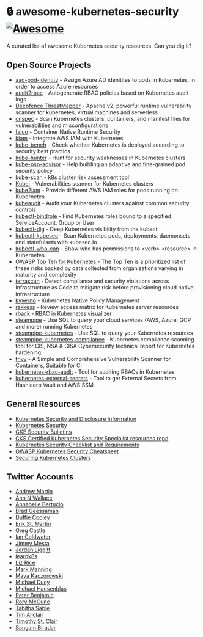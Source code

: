 # :lock: awesome-kubernetes-security [![Awesome](https://awesome.re/badge.svg)](https://awesome.re)

A curated list of awesome Kubernetes security resources. Can you dig it?

## Open Source Projects

- [aad-pod-identity](https://github.com/Azure/aad-pod-identity/) -  Assign Azure AD idenitites to pods in Kubernetes, in order to access Azure resources
- [audit2rbac](https://github.com/liggitt/audit2rbac) - Autogenerate RBAC policies based on Kubernetes audit logs
- [Deepfence ThreatMapper](https://github.com/deepfence/ThreatMapper) - Apache v2, powerful runtime vulnerability scanner for kubernetes, virtual machines and serverless
- [cnspec](https://cnspec.io) - Scan Kubernetes clusters, containers, and manifest files for vulnerabilities and misconfigurations
- [falco](https://github.com/falcosecurity/falco) - Container Native Runtime Security
- [kiam](https://github.com/uswitch/kiam) - Integrate AWS IAM with Kubernetes
- [kube-bench](https://github.com/aquasecurity/kube-bench) - Check whether Kubernetes is deployed according to security best practics
- [kube-hunter](https://github.com/aquasecurity/kube-hunter) - Hunt for security weaknesses in Kubernetes clusters
- [kube-psp-advisor](https://github.com/sysdiglabs/kube-psp-advisor) - Help building an adaptive and fine-grained pod security policy
- [kube-scan](https://github.com/octarinesec/kube-scan) - k8s cluster risk assessment tool
- [Kubei](https://github.com/Portshift/kubei) - Vulnerabilities scanner for Kubernetes clusters
- [kube2iam](https://github.com/jtblin/kube2iam) - Provide different AWS IAM roles for pods running on Kubernetes
- [kubeaudit](https://github.com/Shopify/kubeaudit) - Audit your Kubernetes clusters against common security controls
- [kubectl-bindrole](https://github.com/Ladicle/kubectl-bindrole) - Find Kubernetes roles bound to a specified ServiceAccount, Group or User
- [kubectl-dig](https://github.com/sysdiglabs/kubectl-dig) - Deep Kubernetes visibility from the kubectl
- [kubectl-kubesec](https://github.com/stefanprodan/kubectl-kubesec) - Scan Kubernetes pods, deployments, daemonsets and statefulsets with kubesec.io
- [kubectl-who-can](https://github.com/aquasecurity/kubectl-who-can) - Show who has permissions to \<verb\> \<resource\> in Kubernetes
- [OWASP Top Ten for Kubernetes](https://owasp.org/www-project-kubernetes-top-ten/) -  The Top Ten is a prioritized list of these risks backed by data collected from organizations varying in maturity and complexity
- [terrascan](https://github.com/accurics/terrascan) - Detect compliance and security violations across Infrastructure as Code to mitigate risk before provisioning cloud native infrastructure
- [kyverno](https://github.com/nirmata/kyverno) - Kubernetes Native Policy Management
- [rakkess](https://github.com/corneliusweig/rakkess) - Review access matrix for Kubernetes server resources
- [rback](https://github.com/team-soteria/rback) - RBAC in Kubernetes visualizer
- [steampipe](https://github.com/turbot/steampipe) - Use SQL to query your cloud services (AWS, Azure, GCP and more) running Kubernetes
- [steampipe-kubernetes](https://github.com/turbot/steampipe-plugin-kubernetes) - Use SQL to query your Kubernetes resources
- [steampipe-kubernetes-compliance](https://github.com/turbot/steampipe-mod-kubernetes-compliance) - Kubernetes compliance scanning tool for CIS, NSA & CISA Cybersecurity technical report for Kubernetes hardening.
- [trivy](https://github.com/aquasecurity/trivy) - A Simple and Comprehensive Vulnerability Scanner for Containers, Suitable for CI
- [kubernetes-rbac-audit](https://github.com/cyberark/kubernetes-rbac-audit) - Tool for auditing RBACs in Kubernetes
- [kubernetes-external-secrets](https://github.com/external-secrets/kubernetes-external-secrets) - Tool to get External Secrets from Hashicorp Vault and AWS SSM

## General Resources

- [Kubernetes Security and Disclosure Information](https://kubernetes.io/docs/reference/issues-security/security/)
- [Kubernetes Security](https://kubernetes-security.info/)
- [GKE Security Bulletins](https://cloud.google.com/kubernetes-engine/docs/security-bulletins)
- [CKS Certified Kubernetes Security Specialist resources repo](https://github.com/walidshaari/Certified-Kubernetes-Security-Specialist)
- [Kubernetes Security Checklist and Requirements](https://github.com/Vinum-Security/kubernetes-security-checklist)
- [OWASP Kubernetes Security Cheatsheet](https://cheatsheetseries.owasp.org/cheatsheets/Kubernetes_Security_Cheat_Sheet.html)
- [Securing Kubernetes Clusters](https://www.cyberark.com/resources/threat-research-blog/securing-kubernetes-clusters-by-eliminating-risky-permissions)

## Twitter Accounts

- [Andrew Martin](https://twitter.com/sublimino)
- [Ann N Wallace](https://twitter.com/annnwallace)
- [Annabelle Bertucio](https://twitter.com/WhyHiAnnabelle)
- [Brad Geessaman](https://twitter.com/bradgeesaman)
- [Duffie Cooley](https://twitter.com/mauilion)
- [Erik St. Martin](https://twitter.com/erikstmartin)
- [Greg Castle](https://twitter.com/mrgcastle)
- [Ian Coldwater](https://twitter.com/iancoldwater)
- [Jimmy Mesta](https://twitter.com/jimmesta)
- [Jordan Liggitt](https://twitter.com/liggitt)
- [learnk8s](https://twitter.com/learnk8s)
- [Liz Rice](https://twitter.com/lizrice)
- [Mark Manning](https://twitter.com/antitree)
- [Maya Kaczorowski](https://twitter.com/MayaKaczorowski)
- [Michael Ducy](https://twitter.com/mfdii)
- [Michael Hausenblas](https://twitter.com/mhausenblas)
- [Peter Benjamin](https://twitter.com/petermbenjamin)
- [Rory McCune](https://twitter.com/raesene)
- [Tabitha Sable](https://twitter.com/TabbySable)
- [Tim Allclair](https://twitter.com/tallclair)
- [Timothy St. Clair](https://twitter.com/timothysc)
- [Sangam Biradar](https://github.com/sangam14)
